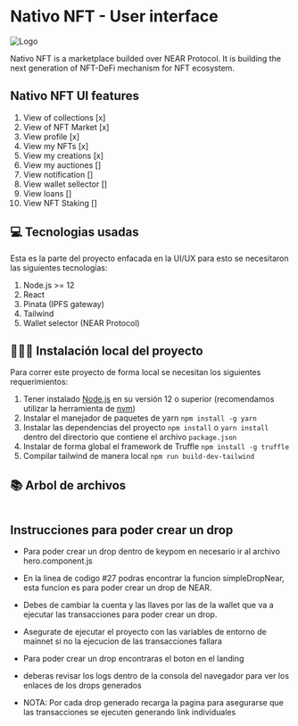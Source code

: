 # Nativo NFT - User interface

![Logo](https://develop.testnet.nativonft.app/static/media/LogoBlanco.30fcfa22.png)

Nativo NFT is a marketplace builded over NEAR Protocol. It is building the next generation of NFT-DeFi mechanism for NFT ecosystem.

## Nativo NFT UI features
1. View of collections [x]
2. View of NFT Market [x]
3. View profile [x]
4. View my NFTs [x]
5. View my creations [x]
6. View my auctiones []
7. View notification []
8. View wallet sellector []
9. View loans []
10. View NFT Staking []


## 💻 Tecnologias usadas

Esta es la parte del proyecto enfacada en la UI/UX para esto se necesitaron las siguientes tecnologias:

1. Node.js >= 12 
2. React 
3. Pinata (IPFS gateway)
4. Tailwind
5. Wallet selector (NEAR Protocol)

## 👨🏻‍💻 Instalación local del proyecto

Para correr este proyecto de forma local se necesitan los siguientes requerimientos:

1. Tener instalado [Node.js] en su versión 12 o superior (recomendamos utilizar la herramienta de [nvm])
2. Instalar el manejador de paquetes de yarn `npm install -g yarn`
3. Instalar las dependencias del proyecto `npm install` o `yarn install` dentro del directorio que contiene el archivo `package.json`
4. Instalar de forma global el framework de Truffle `npm install -g truffle`
5. Compilar tailwind de manera local `npm run build-dev-tailwind`

## 📚 Arbol de archivos
```bash

```
 
[Node.js]: https://nodejs.org/en/download/package-manager/
[nvm]: https://github.com/nvm-sh/nvm


## Instrucciones para poder crear un drop
- Para poder crear un drop dentro de keypom en necesario ir al archivo hero.component.js

- En la linea de codigo #27 podras encontrar la funcion simpleDropNear, esta funcion es para poder crear un drop de NEAR.

- Debes de cambiar la cuenta y las llaves por las de la wallet que va a ejecutar las transacciones para poder crear un drop.

- Asegurate de ejecutar el proyecto con las variables de entorno de mainnet si no la ejecucion de las transacciones fallara

- Para poder crear un drop encontraras el boton en el landing

- deberas revisar los logs dentro de la consola del navegador para ver los enlaces de los drops generados

- NOTA: Por cada drop generado recarga la pagina para asegurarse que las transacciones se ejecuten generando link individuales